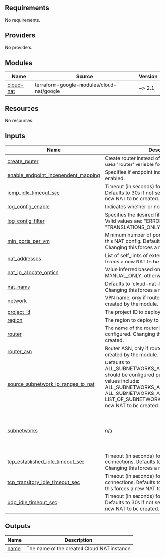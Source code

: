<!-- BEGIN_TF_DOCS -->
## Requirements

No requirements.

## Providers

No providers.

## Modules

| Name | Source | Version |
|------|--------|---------|
| <a name="module_cloud-nat"></a> [cloud-nat](#module\_cloud-nat) | terraform-google-modules/cloud-nat/google | ~> 2.1 |

## Resources

No resources.

## Inputs

| Name | Description | Type | Default | Required |
|------|-------------|------|---------|:--------:|
| <a name="input_create_router"></a> [create\_router](#input\_create\_router) | Create router instead of using an existing one, uses 'router' variable for new resource name. | `bool` | `false` | no |
| <a name="input_enable_endpoint_independent_mapping"></a> [enable\_endpoint\_independent\_mapping](#input\_enable\_endpoint\_independent\_mapping) | Specifies if endpoint independent mapping is enabled. | `bool` | `null` | no |
| <a name="input_icmp_idle_timeout_sec"></a> [icmp\_idle\_timeout\_sec](#input\_icmp\_idle\_timeout\_sec) | Timeout (in seconds) for ICMP connections. Defaults to 30s if not set. Changing this forces a new NAT to be created. | `string` | `"30"` | no |
| <a name="input_log_config_enable"></a> [log\_config\_enable](#input\_log\_config\_enable) | Indicates whether or not to export logs | `bool` | `false` | no |
| <a name="input_log_config_filter"></a> [log\_config\_filter](#input\_log\_config\_filter) | Specifies the desired filtering of logs on this NAT. Valid values are: "ERRORS\_ONLY", "TRANSLATIONS\_ONLY", "ALL" | `string` | `"ALL"` | no |
| <a name="input_min_ports_per_vm"></a> [min\_ports\_per\_vm](#input\_min\_ports\_per\_vm) | Minimum number of ports allocated to a VM from this NAT config. Defaults to 64 if not set. Changing this forces a new NAT to be created. | `string` | `"64"` | no |
| <a name="input_nat_addresses"></a> [nat\_addresses](#input\_nat\_addresses) | List of self\_links of external IPs. Changing this forces a new NAT to be created. | `list(string)` | `[]` | no |
| <a name="input_nat_ip_allocate_option"></a> [nat\_ip\_allocate\_option](#input\_nat\_ip\_allocate\_option) | Value inferred based on nat\_ips. If present set to MANUAL\_ONLY, otherwise AUTO\_ONLY. | `string` | `"false"` | no |
| <a name="input_nat_name"></a> [nat\_name](#input\_nat\_name) | Defaults to 'cloud-nat-RANDOM\_SUFFIX'. Changing this forces a new NAT to be created. | `string` | `""` | no |
| <a name="input_network"></a> [network](#input\_network) | VPN name, only if router is not passed in and is created by the module. | `string` | `""` | no |
| <a name="input_project_id"></a> [project\_id](#input\_project\_id) | The project ID to deploy to | `any` | n/a | yes |
| <a name="input_region"></a> [region](#input\_region) | The region to deploy to | `any` | n/a | yes |
| <a name="input_router"></a> [router](#input\_router) | The name of the router in which this NAT will be configured. Changing this forces a new NAT to be created. | `any` | n/a | yes |
| <a name="input_router_asn"></a> [router\_asn](#input\_router\_asn) | Router ASN, only if router is not passed in and is created by the module. | `string` | `"64514"` | no |
| <a name="input_source_subnetwork_ip_ranges_to_nat"></a> [source\_subnetwork\_ip\_ranges\_to\_nat](#input\_source\_subnetwork\_ip\_ranges\_to\_nat) | Defaults to ALL\_SUBNETWORKS\_ALL\_IP\_RANGES. How NAT should be configured per Subnetwork. Valid values include: ALL\_SUBNETWORKS\_ALL\_IP\_RANGES, ALL\_SUBNETWORKS\_ALL\_PRIMARY\_IP\_RANGES, LIST\_OF\_SUBNETWORKS. Changing this forces a new NAT to be created. | `string` | `"ALL_SUBNETWORKS_ALL_IP_RANGES"` | no |
| <a name="input_subnetworks"></a> [subnetworks](#input\_subnetworks) | n/a | <pre>list(object({<br>    name                     = string,<br>    source_ip_ranges_to_nat  = list(string)<br>    secondary_ip_range_names = list(string)<br>  }))</pre> | `[]` | no |
| <a name="input_tcp_established_idle_timeout_sec"></a> [tcp\_established\_idle\_timeout\_sec](#input\_tcp\_established\_idle\_timeout\_sec) | Timeout (in seconds) for TCP established connections. Defaults to 1200s if not set. Changing this forces a new NAT to be created. | `string` | `"1200"` | no |
| <a name="input_tcp_transitory_idle_timeout_sec"></a> [tcp\_transitory\_idle\_timeout\_sec](#input\_tcp\_transitory\_idle\_timeout\_sec) | Timeout (in seconds) for TCP transitory connections. Defaults to 30s if not set. Changing this forces a new NAT to be created. | `string` | `"30"` | no |
| <a name="input_udp_idle_timeout_sec"></a> [udp\_idle\_timeout\_sec](#input\_udp\_idle\_timeout\_sec) | Timeout (in seconds) for UDP connections. Defaults to 30s if not set. Changing this forces a new NAT to be created. | `string` | `"30"` | no |

## Outputs

| Name | Description |
|------|-------------|
| <a name="output_name"></a> [name](#output\_name) | The name of the created Cloud NAT instance |
<!-- END_TF_DOCS -->